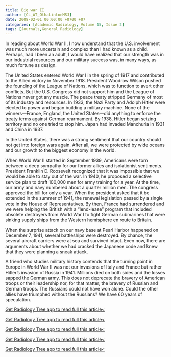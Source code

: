 ```yaml
---
title: Big war II
author: [CL_AT_OthaLintonMSJ]
date: 2008-02-01 00:00:00 +0700 +07
categories: [Academic Radiology, Volume 15, Issue 2]
tags: [Journals,General Radiology]
---
```

In reading about World War II, I now understand that the U.S. involvement was much more uncertain and complex than I had known as a child. Perhaps, had I been an adult, I would have realized that our strength was in our industrial resources and our military success was, in many ways, as much fortune as design.

The United States entered World War I in the spring of 1917 and contributed to the Allied victory in November 1918. President Woodrow Wilson pushed the founding of the League of Nations, which was to function to avert other conflicts. But the U.S. Congress did not support him and the League of Nations never got any muscle. The peace treaty stripped Germany of most of its industry and resources. In 1933, the Nazi Party and Adolph Hitler were elected to power and began building a military machine. None of the winners—France, England, the United States—did anything to enforce the treaty terms against German rearmament. By 1938, Hitler began seizing territory and no one tried to stop him. Japan had invaded Manchuria in 1931 and China in 1937.

In the United States, there was a strong sentiment that our country should not get into foreign wars again. After all, we were protected by wide oceans and our growth to the biggest economy in the world.

When World War II started in September 1939, Americans were torn between a deep sympathy for our former allies and isolationist sentiments. President Franklin D. Roosevelt recognized that it was impossible that we would be able to stay out of the war. In 1940, he proposed a selective service plan to draft 100,000 men for army training for a year. At the time, our army and navy numbered about a quarter million men. The congress approved the bill for only a year. When the president asked that it be extended in the summer of 1941, the renewal legislation passed by a single vote in the House of Representatives. By then, France had surrendered and we were helping the British with a “lend-lease” program that included obsolete destroyers from World War I to fight German submarines that were sinking supply ships from the Western hemisphere en route to Britain.

When the surprise attack on our navy base at Pearl Harbor happened on December 7, 1941, several battleships were destroyed. By chance, the several aircraft carriers were at sea and survived intact. Even now, there are arguments about whether we had cracked the Japanese code and knew that they were planning a sneak attack.

A friend who studies military history contends that the turning point in Europe in World War II was not our invasions of Italy and France but rather Hitler’s invasion of Russia in 1941. Millions died on both sides and the losses sapped the German army. This does not deprecate the bravery of American troops or their leadership nor, for that matter, the bravery of Russian and German troops. The Russians could not have won alone. Could the other allies have triumphed without the Russians? We have 60 years of speculation.

[Get Radiology Tree app to read full this article<](https://clinicalpub.com/app)

[Get Radiology Tree app to read full this article<](https://clinicalpub.com/app)

[Get Radiology Tree app to read full this article<](https://clinicalpub.com/app)

[Get Radiology Tree app to read full this article<](https://clinicalpub.com/app)

[Get Radiology Tree app to read full this article<](https://clinicalpub.com/app)